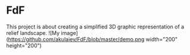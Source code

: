 # FdF
This project is about creating a simplified 3D graphic representation of a relief landscape.
![My image](https://github.com/akulaiev/FdF/blob/master/demo.png width="200" height="200")
